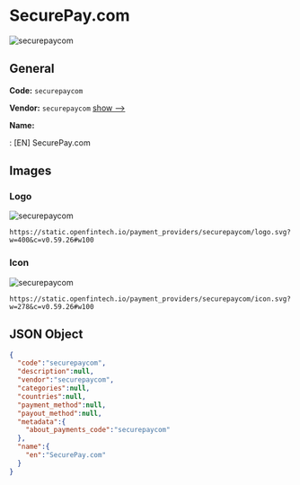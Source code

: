 
# SecurePay.com 
![securepaycom](https://static.openfintech.io/payment_providers/securepaycom/logo.svg?w=400&c=v0.59.26#w100)  

## General 
 
**Code:** `securepaycom` 
 
**Vendor:** `securepaycom` [show -->](/vendors/securepaycom/) 
 
**Name:** 
 
:	[EN] SecurePay.com 
 

## Images 

### Logo 
 
![securepaycom](https://static.openfintech.io/payment_providers/securepaycom/logo.svg?w=400&c=v0.59.26#w100)  

```
https://static.openfintech.io/payment_providers/securepaycom/logo.svg?w=400&c=v0.59.26#w100
```  

### Icon 
 
![securepaycom](https://static.openfintech.io/payment_providers/securepaycom/icon.svg?w=278&c=v0.59.26#w100)  

```
https://static.openfintech.io/payment_providers/securepaycom/icon.svg?w=278&c=v0.59.26#w100
```  

## JSON Object 

```json
{
  "code":"securepaycom",
  "description":null,
  "vendor":"securepaycom",
  "categories":null,
  "countries":null,
  "payment_method":null,
  "payout_method":null,
  "metadata":{
    "about_payments_code":"securepaycom"
  },
  "name":{
    "en":"SecurePay.com"
  }
}
```  
